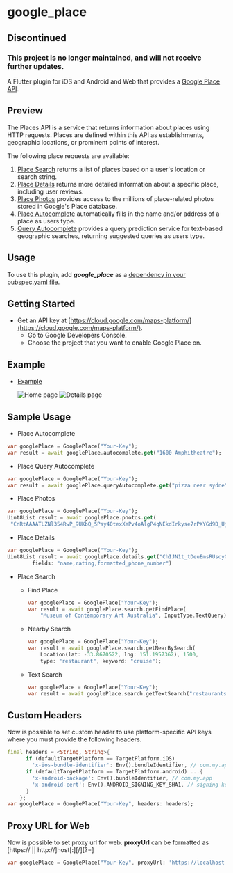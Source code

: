 # google_place

## Discontinued

### This project is no longer maintained, and will not receive further updates.




A Flutter plugin for iOS and Android and Web that provides a [Google Place API](https://developers.google.com/places/web-service/intro).

## Preview

The Places API is a service that returns information about places using HTTP requests. Places are defined within this API as establishments, geographic locations, or prominent points of interest.

The following place requests are available:

1. [Place Search](https://developers.google.com/places/web-service/search) returns a list of places based on a user's location or search string.
2. [Place Details](https://developers.google.com/places/web-service/details) returns more detailed information about a specific place, including user reviews.
3. [Place Photos](https://developers.google.com/places/web-service/photos) provides access to the millions of place-related photos stored in Google's Place database.
4. [Place Autocomplete](https://developers.google.com/places/web-service/autocomplete) automatically fills in the name and/or address of a place as users type.
5. [Query Autocomplete](https://developers.google.com/places/web-service/query) provides a query prediction service for text-based geographic searches, returning suggested queries as users type.

## Usage

To use this plugin, add **_google_place_** as a [dependency in your pubspec.yaml file](https://flutter.dev/docs/development/packages-and-plugins/using-packages).

## Getting Started

- Get an API key at [https://cloud.google.com/maps-platform/](https://cloud.google.com/maps-platform/).
  - Go to Google Developers Console.
  - Choose the project that you want to enable Google Place on.

## Example

- [Example](https://github.com/bazrafkan/google_place/blob/master/example)

  ![Home page](example/images/home_page.png)
  ![Details page](example/images/details_page.png)

## Sample Usage

- Place Autocomplete

```dart
var googlePlace = GooglePlace("Your-Key");
var result = await googlePlace.autocomplete.get("1600 Amphitheatre");
```

- Place Query Autocomplete

```dart
var googlePlace = GooglePlace("Your-Key");
var result = await googlePlace.queryAutocomplete.get("pizza near sydne");
```

- Place Photos

```dart
var googlePlace = GooglePlace("Your-Key");
Uint8List result = await googlePlace.photos.get(
 "CnRtAAAATLZNl354RwP_9UKbQ_5Psy40texXePv4oAlgP4qNEkdIrkyse7rPXYGd9D_Uj1rVsQdWT4oRz4QrYAJNpFX7rzqqMlZw2h2E2y5IKMUZ7ouD_SlcHxYq1yL4KbKUv3qtWgTK0A6QbGh87GB3sscrHRIQiG2RrmU_jF4tENr9wGS_YxoUSSDrYjWmrNfeEHSGSc3FyhNLlBU", null, 400);
```

- Place Details

```dart
var googlePlace = GooglePlace("Your-Key");
Uint8List result = await googlePlace.details.get("ChIJN1t_tDeuEmsRUsoyG83frY4",
        fields: "name,rating,formatted_phone_number")
```

- Place Search

  - Find Place

    ```dart
    var googlePlace = GooglePlace("Your-Key");
    var result = await googlePlace.search.getFindPlace(
        "Museum of Contemporary Art Australia", InputType.TextQuery);
    ```

  - Nearby Search

    ```dart
    var googlePlace = GooglePlace("Your-Key");
    var result = await googlePlace.search.getNearBySearch(
        Location(lat: -33.8670522, lng: 151.1957362), 1500,
        type: "restaurant", keyword: "cruise");
    ```

  - Text Search

    ```dart
    var googlePlace = GooglePlace("Your-Key");
    var result = await googlePlace.search.getTextSearch("restaurants in Sydney");
    ```

## Custom Headers

Now is possible to set custom header to use platform-specific API keys where you must provide the following headers.

```dart
final headers = <String, String>{
      if (defaultTargetPlatform == TargetPlatform.iOS)
        'x-ios-bundle-identifier': Env().bundleIdentifier, // com.my.app
      if (defaultTargetPlatform == TargetPlatform.android) ...{
        'x-android-package': Env().bundleIdentifier, // com.my.app
        'x-android-cert': Env().ANDROID_SIGNING_KEY_SHA1, // signing key used to build/publish the app
      }
    };
var googlePlace = GooglePlace("Your-Key", headers: headers);
```

## Proxy URL for Web

Now is possible to set proxy url for web. **proxyUrl** can be formatted as [https:// || http://]host[:<port>][/<path>][?<url-param-name>=]

```dart
var googlePlace = GooglePlace("Your-Key", proxyUrl: 'https://localhost:5000');
```
